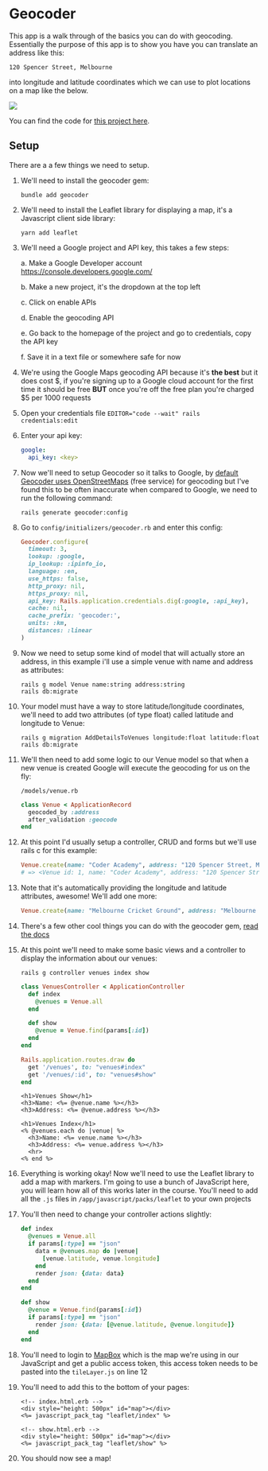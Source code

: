# Geocoder

This app is a walk through of the basics you can do with geocoding. Essentially the purpose of this app is to show you have you can translate an address like this:

```
120 Spencer Street, Melbourne
```

into longitude and latitude coordinates which we can use to plot locations on a map like the below.

![](https://dl.dropboxusercontent.com/s/xyvtxhtn1tldqcj/geocode_example.png)

You can find the code for [this project here](https://github.com/CoderAcademy-MEL/geocoder-app).

## Setup

There are a a few things we need to setup.

1. We'll need to install the geocoder gem: 

    ```
    bundle add geocoder
    ```

2. We'll need to install the Leaflet library for displaying a map, it's a Javascript client side library:

    ```
    yarn add leaflet
    ```

3. We'll need a Google project and API key, this takes a few steps:

    a. Make a Google Developer account https://console.developers.google.com/

    b. Make a new project, it's the dropdown at the top left
    
    c. Click on enable APIs
    
    d. Enable the geocoding API
    
    e. Go back to the homepage of the project and go to credentials, copy the API key
    
    f. Save it in a text file or somewhere safe for now

4. We're using the Google Maps geocoding API because it's **the best** but it does cost $, if you're signing up to a Google cloud account for the first time it should be free **BUT** once you're off the free plan you're charged $5 per 1000 requests  

5. Open your credentials file `EDITOR="code --wait" rails credentials:edit`

6. Enter your api key:

    ```yml
    google:
      api_key: <key>
    ```

7. Now we'll need to setup Geocoder so it talks to Google, by [default Geocoder uses OpenStreetMaps](https://github.com/alexreisner/geocoder#geocoding-service-lookup-configuration) (free service) for geocoding but I've found this to be often inaccurate when compared to Google, we need to run the following command:

    ```
    rails generate geocoder:config
    ```

8. Go to `config/initializers/geocoder.rb` and enter this config:

    ```rb
    Geocoder.configure(
      timeout: 3,                
      lookup: :google,            
      ip_lookup: :ipinfo_io,      
      language: :en,              
      use_https: false,           
      http_proxy: nil,            
      https_proxy: nil,          
      api_key: Rails.application.credentials.dig(:google, :api_key),
      cache: nil,               
      cache_prefix: 'geocoder:',
      units: :km,
      distances: :linear
    )
    ```

9. Now we need to setup some kind of model that will actually store an address, in this example i'll use a simple venue with name and address as attributes:

    ```
    rails g model Venue name:string address:string
    rails db:migrate
    ```

10. Your model must have a way to store latitude/longitude coordinates, we'll need to add two attributes (of type float) called latitude and longitude to Venue:

    ```
    rails g migration AddDetailsToVenues longitude:float latitude:float
    rails db:migrate
    ```

11. We'll then need to add some logic to our Venue model so that when a new venue is created Google will execute the geocoding for us on the fly:

    `/models/venue.rb`

    ```rb
    class Venue < ApplicationRecord
      geocoded_by :address
      after_validation :geocode
    end
    ```

12. At this point I'd usually setup a controller, CRUD and forms but we'll use rails c for this example:

    ```rb
    Venue.create(name: "Coder Academy", address: "120 Spencer Street, Melbourne")
    # => <Venue id: 1, name: "Coder Academy", address: "120 Spencer Street, Melbourne", created_at: "2020-05-13 01:11:43", updated_at: "2020-05-13 01:11:43", longitude: 144.9543325, latitude: -37.8182119>
    ```

13. Note that it's automatically providing the longitude and latitude attributes, awesome! We'll add one more:

    ```rb
    Venue.create(name: "Melbourne Cricket Ground", address: "Melbourne Cricket Ground")
    ```

14. There's a few other cool things you can do with the geocoder gem, [read the docs](https://github.com/alexreisner/geocoder)

15. At this point we'll need to make some basic views and a controller to display the information about our venues:

    ```
    rails g controller venues index show
    ```

    ```rb
    class VenuesController < ApplicationController
      def index
        @venues = Venue.all
      end

      def show
        @venue = Venue.find(params[:id])
      end
    end
    ```

    ```rb
    Rails.application.routes.draw do
      get '/venues', to: "venues#index"
      get '/venues/:id', to: "venues#show"
    end
    ```

    ```erb
    <h1>Venues Show</h1>
    <h3>Name: <%= @venue.name %></h3>
    <h3>Address: <%= @venue.address %></h3>
    ```

    ```erb
    <h1>Venues Index</h1>
    <% @venues.each do |venue| %>
      <h3>Name: <%= venue.name %></h3>
      <h3>Address: <%= venue.address %></h3>
      <hr>
    <% end %>
    ```

16. Everything is working okay! Now we'll need to use the Leaflet library to add a map with markers. I'm going to use a bunch of JavaScript here, you will learn how all of this works later in the course. You'll need to add all the `.js` files in `/app/javascript/packs/leaflet` to your own projects

17. You'll then need to change your controller actions slightly:

    ```rb
    def index 
      @venues = Venue.all
      if params[:type] == "json"
        data = @venues.map do |venue|
          [venue.latitude, venue.longitude]
        end 
        render json: {data: data}
      end
    end 

    def show
      @venue = Venue.find(params[:id])
      if params[:type] == "json"
        render json: {data: [@venue.latitude, @venue.longitude]}
      end
    end
    ```

18. You'll need to login to [MapBox](https://www.mapbox.com/) which is the map we're using in our JavaScript and get a public access token, this access token needs to be pasted into the `tileLayer.js` on line 12    

19. You'll need to add this to the bottom of your pages:

    ```erb
    <!-- index.html.erb -->
    <div style="height: 500px" id="map"></div>
    <%= javascript_pack_tag "leaflet/index" %>
    ```

    ```erb
    <!-- show.html.erb -->
    <div style="height: 500px" id="map"></div>
    <%= javascript_pack_tag "leaflet/show" %>
    ```

20. You should now see a map!